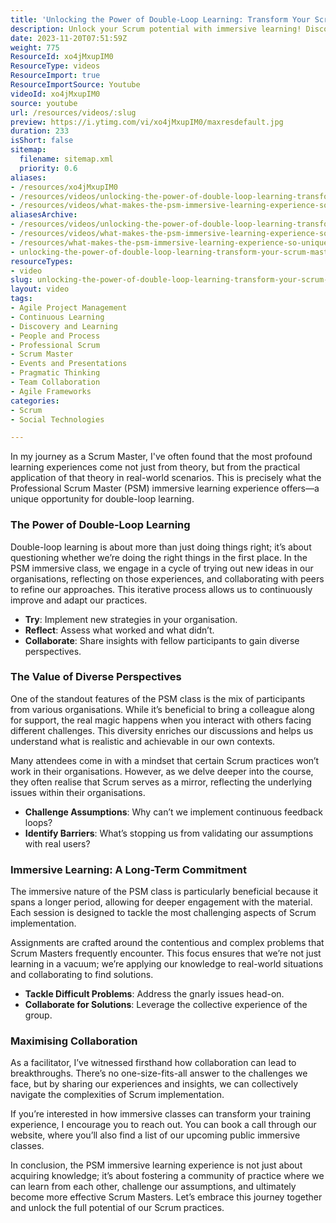 ```yaml
---
title: 'Unlocking the Power of Double-Loop Learning: Transform Your Scrum Master Journey with Immersive Training'
description: Unlock your Scrum potential with immersive learning! Discover double-loop learning, diverse perspectives, and collaborative solutions in our PSM class.
date: 2023-11-20T07:51:59Z
weight: 775
ResourceId: xo4jMxupIM0
ResourceType: videos
ResourceImport: true
ResourceImportSource: Youtube
videoId: xo4jMxupIM0
source: youtube
url: /resources/videos/:slug
preview: https://i.ytimg.com/vi/xo4jMxupIM0/maxresdefault.jpg
duration: 233
isShort: false
sitemap:
  filename: sitemap.xml
  priority: 0.6
aliases:
- /resources/xo4jMxupIM0
- /resources/videos/unlocking-the-power-of-double-loop-learning-transform-your-scrum-master-journey-with-immersive-training
- /resources/videos/what-makes-the-psm-immersive-learning-experience-so-unique
aliasesArchive:
- /resources/videos/unlocking-the-power-of-double-loop-learning-transform-your-scrum-master-journey-with-immersive-training
- /resources/videos/what-makes-the-psm-immersive-learning-experience-so-unique
- /resources/what-makes-the-psm-immersive-learning-experience-so-unique
- unlocking-the-power-of-double-loop-learning-transform-your-scrum-master-journey-with-immersive-training
resourceTypes:
- video
slug: unlocking-the-power-of-double-loop-learning-transform-your-scrum-master-journey-with-immersive-training
layout: video
tags:
- Agile Project Management
- Continuous Learning
- Discovery and Learning
- People and Process
- Professional Scrum
- Scrum Master
- Events and Presentations
- Pragmatic Thinking
- Team Collaboration
- Agile Frameworks
categories:
- Scrum
- Social Technologies

---
```

In my journey as a Scrum Master, I've often found that the most profound learning experiences come not just from theory, but from the practical application of that theory in real-world scenarios. This is precisely what the Professional Scrum Master (PSM) immersive learning experience offers—a unique opportunity for double-loop learning. 

### The Power of Double-Loop Learning

Double-loop learning is about more than just doing things right; it’s about questioning whether we’re doing the right things in the first place. In the PSM immersive class, we engage in a cycle of trying out new ideas in our organisations, reflecting on those experiences, and collaborating with peers to refine our approaches. This iterative process allows us to continuously improve and adapt our practices.

- **Try**: Implement new strategies in your organisation.
- **Reflect**: Assess what worked and what didn’t.
- **Collaborate**: Share insights with fellow participants to gain diverse perspectives.

### The Value of Diverse Perspectives

One of the standout features of the PSM class is the mix of participants from various organisations. While it’s beneficial to bring a colleague along for support, the real magic happens when you interact with others facing different challenges. This diversity enriches our discussions and helps us understand what is realistic and achievable in our own contexts.

Many attendees come in with a mindset that certain Scrum practices won’t work in their organisations. However, as we delve deeper into the course, they often realise that Scrum serves as a mirror, reflecting the underlying issues within their organisations. 

- **Challenge Assumptions**: Why can’t we implement continuous feedback loops?
- **Identify Barriers**: What’s stopping us from validating our assumptions with real users?

### Immersive Learning: A Long-Term Commitment

The immersive nature of the PSM class is particularly beneficial because it spans a longer period, allowing for deeper engagement with the material. Each session is designed to tackle the most challenging aspects of Scrum implementation. 

Assignments are crafted around the contentious and complex problems that Scrum Masters frequently encounter. This focus ensures that we’re not just learning in a vacuum; we’re applying our knowledge to real-world situations and collaborating to find solutions.

- **Tackle Difficult Problems**: Address the gnarly issues head-on.
- **Collaborate for Solutions**: Leverage the collective experience of the group.

### Maximising Collaboration

As a facilitator, I’ve witnessed firsthand how collaboration can lead to breakthroughs. There’s no one-size-fits-all answer to the challenges we face, but by sharing our experiences and insights, we can collectively navigate the complexities of Scrum implementation.

If you’re interested in how immersive classes can transform your training experience, I encourage you to reach out. You can book a call through our website, where you’ll also find a list of our upcoming public immersive classes. 

In conclusion, the PSM immersive learning experience is not just about acquiring knowledge; it’s about fostering a community of practice where we can learn from each other, challenge our assumptions, and ultimately become more effective Scrum Masters. Let’s embrace this journey together and unlock the full potential of our Scrum practices.
